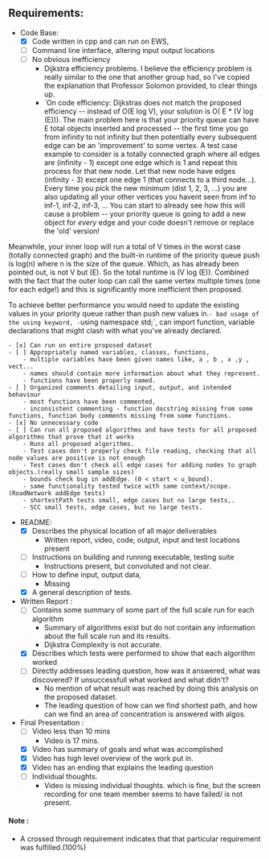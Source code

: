 ## Requirements: 
- Code Base: 
	- [x] Code written in cpp and can run on EWS, 
	- [ ] Command line interface, altering input output locations
	- [ ] No obvious inefficiency
		- Dijkstra efficiency problems. I believe the efficiency problem is really similar to the one that another group had, so I've copied the explanation that Professor Solomon provided, to clear things up.
		- `On code efficiency: Dijkstras does not match the proposed efficiency -- instead of O(E log V), your solution is O( E * (V log (E))). The main problem here is that your priority queue can have E total objects inserted and processed -- the first time you go from infinity to not infinity but then potentially every subsequent edge can be an 'improvement' to some vertex. A test case example to consider is a totally connected graph where all edges are (infinity - 1) except one edge which is 1 and repeat this process for that new node. Let that new node have edges (infinity - 3) except one edge 1 (that connects to a third node...). Every time you pick the new minimum (dist 1, 2, 3, ...) you are also updating all your other vertices you havent seen from inf to inf-1, inf-2, inf-3, ... You can start to already see how this will cause a problem -- your priority queue is going to add a new object for *every* edge and your code doesn't remove or replace the 'old' version! 

Meanwhile, your inner loop will run a total of V times in the worst case (totally connected graph) and the built-in runtime of the priority queue push is log(n) where n is the size of the queue. Which, as has already been pointed out, is not V but (E). So the total runtime is (V log (E)). Combined with the fact that the outer loop can call the same vertex multiple times (one for each edge!) and this is significantly more inefficient then proposed.

To achieve better performance you would need to update the existing values in your priority queue rather than push new values in.`
		- bad usage of the using keyword,
		- `using namespace std;`, can import  function, variable declarations that might clash with what you've already declared.

	- [x] Can run on entire proposed dataset
	- [ ] Appropriately named variables, classes, functions,
		- multiple variables have been given names like, a , b , x ,y , vect...
		- names should contain more information about what they represent.
		- functions have been properly named.
	- [ ] Organized comments detailing input, output, and intended behaviour
		- most functions have been commented,
		- inconsistent commenting - function docstring missing from some functions, function body comments missing from some functions.
	- [x] No unnecessary code
	- [ ] Can run all proposed algorithms and have tests for all proposed algorithms that prove that it works
		- Runs all proposed algorithms.
		- Test cases don't properly check file reading, checking that all node values are positive is not enough
		- Test cases don't check all edge cases for adding nodes to graph objects.(really small sample sizes)
		- bounds check bug in addEdge. (0 < start < u_bound).
		- same functionality tested twice with same context/scope. (RoadNetwork addEdge tests)
		- shortestPath tests small, edge cases but no large tests,.
		- SCC small tests, edge cases, but no large tests.
- README: 
	- [x] Describes the physical location of all major deliverables
		-  Written report, video, code, output, input and test locations present
	- [ ] Instructions on building and running executable, testing suite
		- Instructions present, but convoluted and not clear.
	- [ ] How to define input, output data,
		- Missing
	- [x] A general description of tests.
- Written Report : 
	- [ ] Contains some summary of some part of the full scale run for each algorithm
		- Summary of algorithms exist but do not contain any information about the full scale run and its results.
		- Dijkstra Complexity is not accurate.
	- [x] Describes which tests were performed to show that each algorithm worked
	- [ ] Directly addresses leading question, how was it answered, what was discovered? If unsuccessfull what worked and what didn't?
		- No mention of what result was reached by doing this analysis on the proposed dataset.
		- The leading question of how can we find shortest path, and how can we find an area of concentration is answered with algos.
- Final Presentation : 
	- [ ] Video less than 10 mins
		- Video is 17 mins.
	- [x] Video has summary of goals and what was accomplished
	- [x] Video has high level overview of the work put in.
	- [x] Video has an ending that explains the leading question
	- [ ]  Individual thoughts.
		-  Video is missing individual thoughts. which is fine, but the screen recording for one team member seems to have failed/ is not present.


#### Note : 
-  A crossed through requirement indicates that that particular requirement was fulfilled.(100%)
